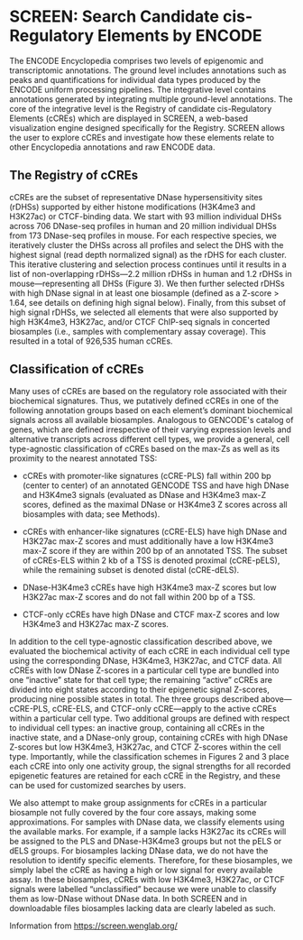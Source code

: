 # SCREEN: Search Candidate cis-Regulatory Elements by ENCODE

The ENCODE Encyclopedia comprises two levels of epigenomic and transcriptomic annotations. The ground level includes annotations such as peaks and quantifications for individual data types produced by the ENCODE uniform processing pipelines. The integrative level contains annotations generated by integrating multiple ground-level annotations. The core of the integrative level is the Registry of candidate cis-Regulatory Elements (cCREs) which are displayed in SCREEN, a web-based visualization engine designed specifically for the Registry. SCREEN allows the user to explore cCREs and investigate how these elements relate to other Encyclopedia annotations and raw ENCODE data.

## The Registry of cCREs

cCREs are the subset of representative DNase hypersensitivity sites (rDHSs) supported by either histone modifications (H3K4me3 and H3K27ac) or CTCF-binding data. We start with 93 million individual DHSs across 706 DNase-seq profiles in human and 20 million individual DHSs from 173 DNase-seq profiles in mouse. For each respective species, we iteratively cluster the DHSs across all profiles and select the DHS with the highest signal (read depth normalized signal) as the rDHS for each cluster. This iterative clustering and selection process continues until it results in a list of non-overlapping rDHSs—2.2 million rDHSs in human and 1.2 rDHSs in mouse—representing all DHSs (Figure 3). We then further selected rDHSs with high DNase signal in at least one biosample (defined as a Z-score > 1.64, see details on defining high signal below). Finally, from this subset of high signal rDHSs, we selected all elements that were also supported by high H3K4me3, H3K27ac, and/or CTCF ChIP-seq signals in concerted biosamples (i.e., samples with complementary assay coverage). This resulted in a total of 926,535 human cCREs.

## Classification of cCREs

Many uses of cCREs are based on the regulatory role associated with their biochemical signatures. Thus, we putatively defined cCREs in one of the following annotation groups based on each element’s dominant biochemical signals across all available biosamples. Analogous to GENCODE's catalog of genes, which are defined irrespective of their varying expression levels and alternative transcripts across different cell types, we provide a general, cell type-agnostic classification of cCREs based on the max-Zs as well as its proximity to the nearest annotated TSS:

* cCREs with promoter-like signatures (cCRE-PLS) fall within 200 bp (center to center) of an annotated GENCODE TSS and have high DNase and H3K4me3 signals (evaluated as DNase and H3K4me3 max-Z scores, defined as the maximal DNase or H3K4me3 Z scores across all biosamples with data; see Methods).

* cCREs with enhancer-like signatures (cCRE-ELS) have high DNase and H3K27ac max-Z scores and must additionally have a low H3K4me3 max-Z score if they are within 200 bp of an annotated TSS. The subset of cCREs-ELS within 2 kb of a TSS is denoted proximal (cCRE-pELS), while the remaining subset is denoted distal (cCRE-dELS).

* DNase-H3K4me3 cCREs have high H3K4me3 max-Z scores but low H3K27ac max-Z scores and do not fall within 200 bp of a TSS.

* CTCF-only cCREs have high DNase and CTCF max-Z scores and low H3K4me3 and H3K27ac max-Z scores.

In addition to the cell type-agnostic classification described above, we evaluated the biochemical activity of each cCRE in each individual cell type using the corresponding DNase, H3K4me3, H3K27ac, and CTCF data. All cCREs with low DNase Z-scores in a particular cell type are bundled into one “inactive” state for that cell type; the remaining “active” cCREs are divided into eight states according to their epigenetic signal Z-scores, producing nine possible states in total. The three groups described above—cCRE-PLS, cCRE-ELS, and CTCF-only cCRE—apply to the active cCREs within a particular cell type. Two additional groups are defined with respect to individual cell types: an inactive group, containing all cCREs in the inactive state, and a DNase-only group, containing cCREs with high DNase Z-scores but low H3K4me3, H3K27ac, and CTCF Z-scores within the cell type. Importantly, while the classification schemes in Figures 2 and 3 place each cCRE into only one activity group, the signal strengths for all recorded epigenetic features are retained for each cCRE in the Registry, and these can be used for customized searches by users.

We also attempt to make group assignments for cCREs in a particular biosample not fully covered by the four core assays, making some approximations. For samples with DNase data, we classify elements using the available marks. For example, if a sample lacks H3K27ac its cCREs will be assigned to the PLS and DNase-H3K4me3 groups but not the pELS or dELS groups. For biosamples lacking DNase data, we do not have the resolution to identify specific elements. Therefore, for these biosamples, we simply label the cCRE as having a high or low signal for every available assay. In these biosamples, cCREs with low H3K4me3, H3K27ac, or CTCF signals were labelled “unclassified” because we were unable to classify them as low-DNase without DNase data. In both SCREEN and in downloadable files biosamples lacking data are clearly labeled as such.

Information from https://screen.wenglab.org/
